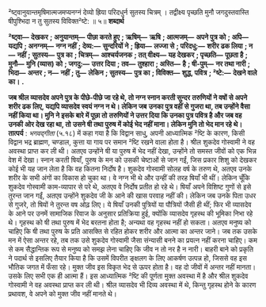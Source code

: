  

²ष्ट्वानुयान्तमृषिमात्मजमप्यनग्नं देव्यो ह्रिया परिदधुर्न सुतस्य चित्रम् । तद्वीक्ष्य पृच्छति मुनौ जगदुस्तवास्ति षीपुश्भिदा न तु सुतस्य विविक्त²ष्टे: ॥ ५॥ **शब्दार्थ** 

**²ष्ट्वा—** **देखकर** **; अनुयान्तम्—** **पीछा करते हुए** **; ऋषिम्—** **ऋषि** **; आत्मजम्—** **अपने पुत्र को** **; अपि—** **यद्यपि** **; अनग्नम्—** **नग्न नहीं** **; देव्य:—** **सुन्दरियों ने** **; ह्रिया—** **लज्जा से** **; परिदधु:—** **शरीर ढक लिया** **; न—** **नहीं** **; सुतस्य—** **पुत्र का** **; चित्रम्—** **आश्चर्यजनक** **; तत् वीक्ष्य—** **यह देखकर** **; पृच्छति—** **पूछता है** **; मुनौ—** **मुनि (व्यास) को** **; जगदु:—** **उत्तर दिया** **; तव—** **तुश्हारा** **; अस्ति—** **है** **; षी-पुम्—** **नर तथा नारी** **; भिदा—** **अन्तर** **; न—** **नहीं** **; तु—** **लेकिन** **; सुतस्य—** **पुत्र का** **; विविक्त—** **शुद्ध, पवित्र** **; ²ष्टे:—** **देखने वाले का।** **.** 

**जब श्रील व्यासदेव अपने पुत्र के पीछे-पीछे जा रहे थे, तो नग्न स्नान करती सुन्दर** **तरुणियों ने वषों से अपने शरीर ढक लिए, यद्यपि व्यासदेव स्वयं नग्न न थे। लेकिन जब** **उनका पुत्र वहीं से गुजरा था, तब उन्होंने वैसा नहीं किया था। मुनि ने इसके बारे में पूछा तो** **तरुणियों ने उत्तर दिया कि उनका पुत्र पवित्र है और जब वह उनकी ओर देख रहा था, तो** **उसने षी तथा पुरुष में कोई भेद नहीं माना। लेकिन मुनि तो भेद मान रहे थे।** **तात्पर्य** : *भगवद्गीता* (५.१८) में कहा गया है कि विद्वान साधु, अपनी आध्यात्मिक ²ष्टि के कारण, किसी विद्वान भद्र ब्राह्मण, चण्डाल, कुत्ता या गाय पर समान ²ष्टि रखने वाला होता है। श्रील शुकदेव गोस्वामी ने वह अवस्था प्राप्त कर ली थी। अतएव उन्होंने षी या पुरुष में भेद नहीं देखा, उन्होंने तो समस्त जीवों को एक भिन्न वेश में देखा। स्नान करती षियाँ, पुरुष के मन को उसकी चेष्टाओं से जान गईं, जिस प्रकार शिशु को देखकर कोई भी यह जान लेता है कि वह कितना निर्दोष है। शुकदेव गोस्वामी सोलह वर्ष के तरुण थे, अतएव उनके शरीर के सभी अंगों का विकास हो चुका था। वे नग्न भी थे और उन्हीं की तरह षियाँ भी थीं। लेकिन चूँकि शुकदेव गोस्वामी काम-व्यापार से परे थे, अतएव वे निर्दोष प्रतीत हो रहे थे। षियाँ अपने विशिष्ट गुणों से इसे तुरन्त जान गईं, अतएव उन्होंने शुकदेव जी के आने की खास परवाह नहीं की। लेकिन जब उनके पिता उधर से गुजरे, तो षियों ने तुरन्त वष ओढ़ लिए। ये षियाँ उनकी पुत्रियों या पौत्रियों जैसी ही थीं; फिर भी व्यासदेव के आने पर उनमें सामाजिक रिवाज के अनुसार प्रतिक्रिया हुई, क्योंकि व्यासदेव गृहस्थ की भूमिका निभा रहे थे। गृहस्थ को षी तथा पुरुष में भेद बरतना होता है; अन्यथा वह गृहस्थ नहीं हो सकता। अतएव मनुष्य को चाहिए कि षी तथा पुरुष के प्रति आसक्ति से रहित होकर शरीर और आत्मा का अन्तर जाने। जब तक उसके मन में ऐसा अन्तर रहे, तब तक उसे शुकदेव गोस्वामी जैसा संन्यासी बनने का प्रयत्न नहीं करना चाहिए। कम से कम सैद्धान्तिक रूप से मनुष्य को समझ लेना चाहिए कि जीव न तो नर है न नारी। बाहरी बाने को प्रकृति ने पदार्थ से इसलिए तैयार किया है कि उसमें विपरीत ङ्क्षलग के लिए आकर्षण उत्पन्न हो, जिससे वह इस भौतिक जगत में फँसा रहे। मुक्त जीव इस विकृत भेद से ऊपर होता है। वह दो जीवों में अन्तर नहीं मानता। उसके लिए सभी एक ही आत्मा हैं। इस आध्यात्मिक ²ष्टि की पूर्णता मुक्त अवस्था में है और श्रील शुकदेव गोस्वामी ने वह अवस्था प्राप्त कर ली थी। श्रील व्यासदेव भी दिव्य अवस्था में थे, किन्तु गृहस्थ होने के कारण प्रथावश, वे अपने को मुक्त जीव नहीं मानते थे। 